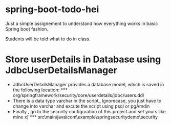 # spring-boot-todo-hei
Just a simple assignement to understand how everything works in basic Spring boot fashion.

Students will be told what to do in class. 

# Store userDetails in Database using JdbcUserDetailsManager

- JdbcUserDetailsManager provides a database model, which is saved in the following location:
	*** org/springframework/security/core/userdetails/jdbc/users.ddl
- There is a data type varchar in the script_ Ignorecase, you just have to change into varchar and excute the script using psql or pgAmdin
- Finally , go to the security configuration of this project and set yours like mine x)
	*** src\main\java\com\example\springsecuritydemo\security
